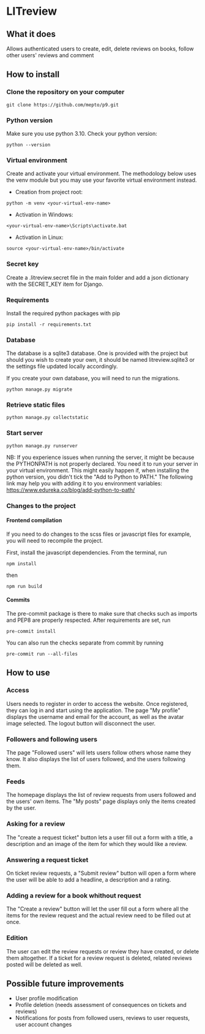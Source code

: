 # LITreview


## What it does

Allows authenticated users to create, edit, delete reviews on books, follow 
other users' reviews and comment


## How to install

### Clone the repository on your computer

`git clone https://github.com/mepto/p9.git`

### Python version

Make sure you use python 3.10. Check your python version:

`python --version`

### Virtual environment

Create and activate your virtual environment. The methodology below uses the venv module but you may use your favorite
 virtual environment instead.

* Creation from project root:

`python -m venv <your-virtual-env-name>` 
 
* Activation in Windows:

`<your-virtual-env-name>\Scripts\activate.bat`

* Activation in Linux:

`source <your-virtual-env-name>/bin/activate`

### Secret key

Create a .litreview.secret file in the main folder and add a json 
dictionary with the SECRET_KEY item for Django.

### Requirements

Install the required python packages with pip

`pip install -r requirements.txt`

### Database

The database is a sqlite3 database. One is provided with the project but 
should you wish to create your own, it should be named litreview.sqlite3 or 
the settings file updated locally accordingly.

If you create your own database, you will need to run the migrations.

`python manage.py migrate`

### Retrieve static files

`python manage.py collectstatic`

### Start server

`python manage.py runserver`

NB: If you experience issues when running the server, it might be because the 
PYTHONPATH is not properly declared. You need it to run your server in your 
virtual environment. This might easily happen if, when installing the python 
version, you didn't tick the "Add to Python <version> to PATH."
The following link may help you with adding it to you environment variables:
https://www.edureka.co/blog/add-python-to-path/

### Changes to the project

#### Frontend compilation

If you need to do changes to the scss files or javascript files for example, 
you will need to recompile the project. 

First, install the javascript dependencies. From the terminal, run

`npm install`

then

`npm run build`

#### Commits

The pre-commit package is there to make sure that checks such as imports and 
PEP8 are properly respected. After requirements are set, run

`pre-commit install`

You can also run the checks separate from commit by running

`pre-commit run --all-files`


## How to use

### Access

Users needs to register in order to access the website. Once registered, 
they can log in and start using the application. The page "My profile" 
displays the username and email for the account, as well as the avatar image 
selected. The logout button will disconnect the user.

### Followers and following users

The page "Followed users" will lets users follow others whose name they know.
It also displays the list of users followed, and the users following them.

### Feeds

The homepage displays the list of review requests from users followed and 
the users' own items. The "My posts" page displays only the items created by 
the user.

### Asking for a review

The "create a request ticket" button lets a user fill out a form with a 
title, a description and an image of the item for which they would like a 
review.

### Answering a request ticket

On ticket review requests, a "Submit review" button will open a form where 
the user will be able to add a headline, a description and a rating.

### Adding a review for a book whithout request

The "Create a review" button will let the user fill out a form where all the 
items for the review request and the actual review need to be filled out at 
once.

### Edition

The user can edit the review requests or review they have created, or delete 
them altogether. If a ticket for a review request is deleted, related 
reviews posted will be deleted as well.


## Possible future improvements

* User profile modification
* Profile deletion (needs assessment of consequences on tickets and reviews)
* Notifications for posts from followed users, reviews to user requests, 
  user account changes
